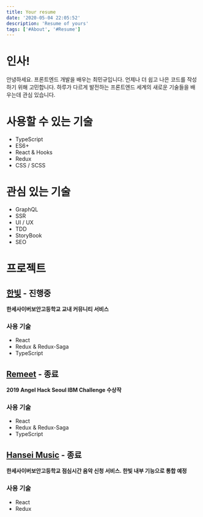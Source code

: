 ```yaml
---
title: Your resume
date: '2020-05-04 22:05:52'
description: 'Resume of yours'
tags: ['#About', '#Resume']
---
```


# 인사!

안녕하세요. 프론트엔드 개발을 배우는 최민규입니다. 언제나 더 쉽고 나은 코드를 작성하기 위해 고민합니다. 하루가 다르게 발전하는 프론트엔드 세계의 새로운 기술들을 배우는데 관심 있습니다.

# 사용할 수 있는 기술

- TypeScript
- ES6+
- React & Hooks
- Redux
- CSS / SCSS

# 관심 있는 기술

- GraphQL
- SSR
- UI / UX
- TDD
- StoryBook
- SEO

# 프로젝트

## [한빛](http://hanlight.kr) - 진행중

**한세사이버보안고등학교 교내 커뮤니티 서비스**

### 사용 기술

- React
- Redux & Redux-Saga
- TypeScript

## [Remeet](https://github.com/WDever/angelhack-pepcis) - 종료

**2019 Angel Hack Seoul IBM Challenge 수상작**

### 사용 기술

- React
- Redux & Redux-Saga
- TypeScript

## [Hansei Music](https://github.com/WDever/hansei-melon) - 종료

**한세사이버보안고등학교 점심시간 음악 신청 서비스. 한빛 내부 기능으로 통합 예정**

### 사용 기술

- React
- Redux